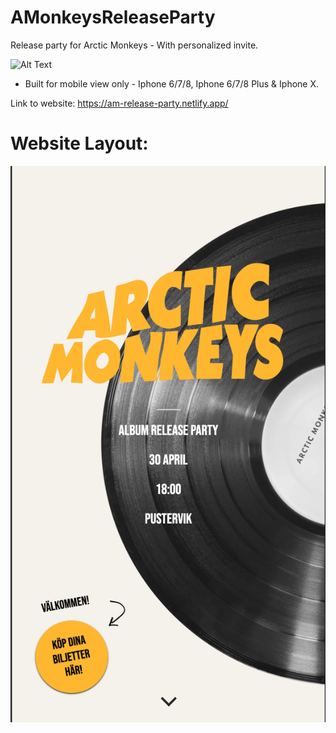 # AMonkeysReleaseParty
Release party for Arctic Monkeys - With personalized invite.

![Alt Text](https://media.giphy.com/media/9ryCWhW8nmQms/source.gif)

- Built for mobile view only - Iphone 6/7/8, Iphone 6/7/8 Plus & Iphone X.

Link to website: https://am-release-party.netlify.app/

# Website Layout:
![Alt text](https://github.com/MadosMark/AMonkeysReleaseParty/blob/main/Screenshot%202021-04-20%20at%2013.39.32.png)
